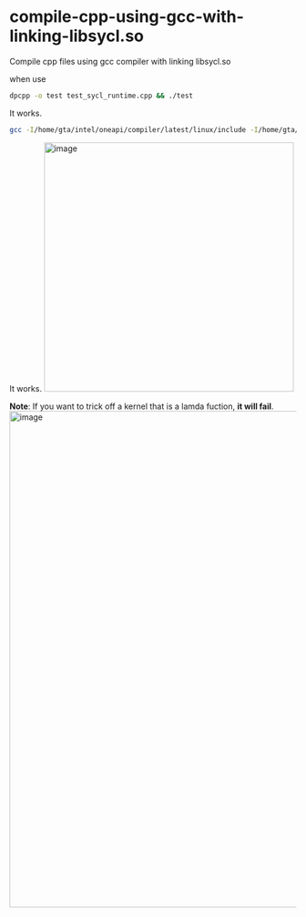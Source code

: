 # compile-cpp-using-gcc-with-linking-libsycl.so

Compile cpp files using gcc compiler with linking libsycl.so

when use 
```bash
dpcpp -o test test_sycl_runtime.cpp && ./test
```
It works.

```bash
gcc -I/home/gta/intel/oneapi/compiler/latest/linux/include -I/home/gta/intel/oneapi/compiler/latest/linux/include/sycl -o test_gcc test_sycl_runtime.cpp -lsycl -lsvml -lirng -limf -lintlc -L/home/gta/intel/oneapi/compiler/latest/linux/lib/ -L/home/gta/intel/oneapi/compiler/latest/linux/compiler/lib/intel64_lin -std=c++17 -lstdc++
```
It works.
<img width="438" alt="image" src="https://user-images.githubusercontent.com/106960996/207304925-7e82a416-ea0f-4bf3-badc-3b1a449e089d.png">


**Note**: If you want to trick off a kernel that is a lamda fuction, **it will fail**.
<img width="872" alt="image" src="https://user-images.githubusercontent.com/106960996/207289604-6f013f73-c5d4-462e-8dd7-95192d139c2f.png">

